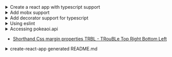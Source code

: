 
<details><summary>Create a react app with typescript support</summary>

  - [create-react-app with typescript](https://facebook.github.io/create-react-app/docs/adding-typescript)

  ```bash
  $npx create-react-app react-ts-mobx --typescript
  ```

</details>

<details><summary>Add mobx support</summary>

- [mobx](https://github.com/mobxjs/mobx)

```
npm install --save mobx mobx-react
```

</details>

<details><summary>Add decorator support for typescript</summary>

[How to remove experimentalDecorators warning in VSCode](https://ihatetomatoes.net/how-to-remove-experimentaldecorators-warning-in-vscode/)

```
$ yarn start
It looks like you're trying to use TypeScript but do not have typescript installed.
Please install typescript by running yarn add typescript.
If you are not trying to use TypeScript, please remove the tsconfig.json file from your package root (and any TypeScript files).

$ yarn add typescript

$ yarn start
Experimental support for decorators is a feature that is subject to change in a future release. Set the 'experimentalDecorators' option to remove this warning.  TS1219

```

- Create tsconfig.json file in the root directory of your project and include the following options.

```json
{
    "compilerOptions": {
        "experimentalDecorators": true,
        "allowJs": true
    }
}
```

</details>

<details><summary>Using eslint</summary>
</details>

<details><summary>Accessing pokeaoi.api</summary>

- [pokeapi.co: Pokemon Restful api](http://pokeapi.co)

- Error: Object is possibly 'null'.ts(2531)

- Fix: change tsconfig.json as follows:

```
{
  "compilerOptions": {
    ...
    "strictNullChecks": false
    ... 
```

- [http-status-codes with types](https://www.npmjs.com/package/http-status-codes)
- [types for http-status-codes included in module](https://www.npmjs.com/package/@types/http-status-codes)

```
npm install http-status-codes --save
```

- [Using fetch, error handling](https://developer.mozilla.org/en-US/docs/Web/API/Fetch_API/Using_Fetch)

- [TypeScript definitions for pokedex-promise-v2 and PokeAPI endpoints.](https://github.com/mudkipme/pokeapi-v2-typescript)

- [pokeapi-type-generator](https://github.com/ccabrales/pokeapi-type-generator)

- [End-to-end typing for REST APIs with TypeScript](https://github.com/rawrmaan/restyped)

- [Production ready Node.js REST API Setup using TypeScript, PostgreSQL and Redis.](https://itnext.io/production-ready-node-js-rest-apis-setup-using-typescript-postgresql-and-redis-a9525871407)

</details>


- [Shorthand Css margin properties TRBL - TRouBLe Top Right Bottom Left](https://developer.mozilla.org/en-US/docs/Web/CSS/Shorthand_properties)


<details><summary>create-react-app generated README.md</summary>

- [react](https://reactjs.org/)

This project was bootstrapped with [Create React App](https://github.com/facebook/create-react-app).

## Available Scripts

In the project directory, you can run:

### `npm start`

Runs the app in the development mode.<br>
Open [http://localhost:3000](http://localhost:3000) to view it in the browser.

The page will reload if you make edits.<br>
You will also see any lint errors in the console.

### `npm test`

Launches the test runner in the interactive watch mode.<br>
See the section about [running tests](https://facebook.github.io/create-react-app/docs/running-tests) for more information.

### `npm run build`

Builds the app for production to the `build` folder.<br>
It correctly bundles React in production mode and optimizes the build for the best performance.

The build is minified and the filenames include the hashes.<br>
Your app is ready to be deployed!

See the section about [deployment](https://facebook.github.io/create-react-app/docs/deployment) for more information.

### `npm run eject`

**Note: this is a one-way operation. Once you `eject`, you can’t go back!**

If you aren’t satisfied with the build tool and configuration choices, you can `eject` at any time. This command will remove the single build dependency from your project.

Instead, it will copy all the configuration files and the transitive dependencies (Webpack, Babel, ESLint, etc) right into your project so you have full control over them. All of the commands except `eject` will still work, but they will point to the copied scripts so you can tweak them. At this point you’re on your own.

You don’t have to ever use `eject`. The curated feature set is suitable for small and middle deployments, and you shouldn’t feel obligated to use this feature. However we understand that this tool wouldn’t be useful if you couldn’t customize it when you are ready for it.

## Learn More

You can learn more in the [Create React App documentation](https://facebook.github.io/create-react-app/docs/getting-started).

To learn React, check out the [React documentation](https://reactjs.org/).

### Code Splitting

This section has moved here: https://facebook.github.io/create-react-app/docs/code-splitting

### Analyzing the Bundle Size

This section has moved here: https://facebook.github.io/create-react-app/docs/analyzing-the-bundle-size

### Making a Progressive Web App

This section has moved here: https://facebook.github.io/create-react-app/docs/making-a-progressive-web-app

### Advanced Configuration

This section has moved here: https://facebook.github.io/create-react-app/docs/advanced-configuration

### Deployment

This section has moved here: https://facebook.github.io/create-react-app/docs/deployment

### `npm run build` fails to minify

This section has moved here: https://facebook.github.io/create-react-app/docs/troubleshooting#npm-run-build-fails-to-minify

</details>
